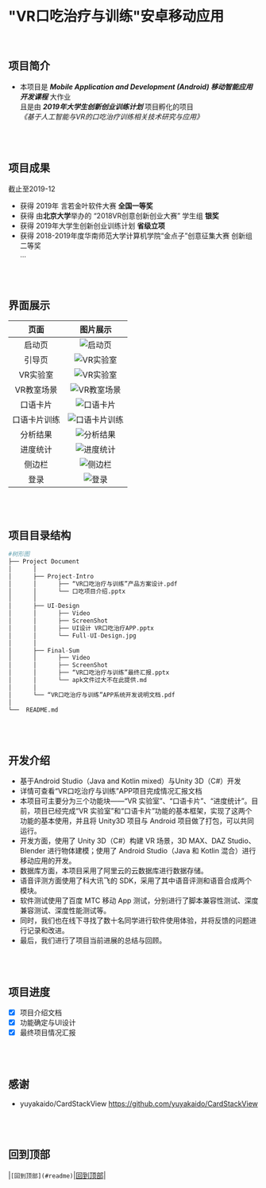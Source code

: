 ﻿# "VR口吃治疗与训练"安卓移动应用

<br/>

## 项目简介
* 本项目是 ***Mobile Application and Development (Android) 移动智能应用开发课程*** 大作业<br/>
  且是由 ***2019年大学生创新创业训练计划***  项目孵化的项目<br/>
_《基于人工智能与VR的口吃治疗训练相关技术研究与应用》_

<br/>
<br/>

## 项目成果
截止至2019-12
* 获得 2019年 言若金叶软件大赛 **全国一等奖**
* 获得 由**北京大学**举办的 “2018VR创意创新创业大赛” 学生组 **银奖**
* 获得 2019年大学生创新创业训练计划 **省级立项**
* 获得 2018-2019年度华南师范大学计算机学院“金点子”创意征集大赛 创新组 二等奖  
...

<br/>
<br/>

## 界面展示

| 页面 | 图片展示 |
| :----: | :----: |
| 启动页 | ![启动页](https://github.com/android-app-development-course/2019_a12_VR/blob/master/ProjectDocument/UI-Design/Screenshot/LaunchPage1.png) |
| 引导页 | ![VR实验室](https://github.com/android-app-development-course/2019_a12_VR/blob/master/ProjectDocument/UI-Design/Screenshot/LaunchPage3.png) |
| VR实验室 | ![VR实验室](https://github.com/android-app-development-course/2019_a12_VR/blob/master/ProjectDocument/UI-Design/Screenshot/VRLab1.png) |
| VR教室场景 | ![VR教室场景](https://github.com/android-app-development-course/2019_a12_VR/blob/master/ProjectDocument/Final-Sum/Screenshot/Classroom2.jpg) |
| 口语卡片 | ![口语卡片](https://github.com/android-app-development-course/2019_a12_VR/blob/master/ProjectDocument/UI-Design/Screenshot/SpeechCard1.png) |
| 口语卡片训练 | ![口语卡片训练](https://github.com/android-app-development-course/2019_a12_VR/blob/master/ProjectDocument/Final-Sum/Screenshot/CardStackView.png) |
| 分析结果 | ![分析结果](https://github.com/android-app-development-course/2019_a12_VR/blob/master/ProjectDocument/Final-Sum/Screenshot/Result.png) |
| 进度统计 | ![进度统计](https://github.com/android-app-development-course/2019_a12_VR/blob/master/ProjectDocument/UI-Design/Screenshot/Schedule.png) |
| 侧边栏 | ![侧边栏](https://github.com/android-app-development-course/2019_a12_VR/blob/master/ProjectDocument/UI-Design/Screenshot/SideDrawer1.png) |
| 登录 | ![登录](https://github.com/android-app-development-course/2019_a12_VR/blob/master/ProjectDocument/UI-Design/Screenshot/Login.png) |

<br/>
<br/>

## 项目目录结构

```python
#树形图
├── Project Document
│      │
│      ├── Project-Intro
│      │      ├── “VR口吃治疗与训练”产品方案设计.pdf
│      │      └── 口吃项目介绍.pptx
│      │     
│      ├── UI-Design
│      │      ├── Video
│      │      ├── ScreenShot
│      │      ├── UI设计 VR口吃治疗APP.pptx
│      │      └── Full-UI-Design.jpg
│      │ 
│      ├── Final-Sum
│      │      ├── Video
│      │      ├── ScreenShot
│      │      ├── “VR口吃治疗与训练”最终汇报.pptx
│      │      └── apk文件过大不在此提供.md
│      │ 
│      └── “VR口吃治疗与训练”APP系统开发说明文档.pdf
│      
└──  README.md
```

<br/>
<br/>

## 开发介绍
* 基于Android Studio（Java and Kotlin mixed）与Unity 3D（C#）开发
* 详情可查看“VR口吃治疗与训练”APP项目完成情况汇报文档
* 本项目可主要分为三个功能块——“VR 实验室”、“口语卡片”、“进度统计”。目前，项目已经完成“VR 实验室”和“口语卡片”功能的基本框架，实现了这两个功能的基本使用，并且将 Unity3D 项目与 Android 项目做了打包，可以共同运行。
* 开发方面，使用了 Unity 3D（C#）构建 VR 场景，3D MAX、DAZ Studio、Blender 进行物体建模；使用了 Android Studio（Java 和 Kotlin 混合）进行移动应用的开发。
* 数据库方面，本项目采用了阿里云的云数据库进行数据存储。
* 语音评测方面使用了科大讯飞的 SDK，采用了其中语音评测和语音合成两个模块。
* 软件测试使用了百度 MTC 移动 App 测试，分别进行了脚本兼容性测试、深度兼容测试、深度性能测试等。
* 同时，我们也在线下寻找了数十名同学进行软件使用体验，并将反馈的问题进行记录和改进。
* 最后，我们进行了项目当前进展的总结与回顾。

<br/>
<br/>

## 项目进度
- [x] 项目介绍文档
- [x] 功能确定与UI设计
- [x] 最终项目情况汇报

<br/>
<br/>

## 感谢
- yuyakaido/CardStackView https://github.com/yuyakaido/CardStackView

<br/>
<br/>

回到顶部
----------
|`[回到顶部](#readme)`|[回到顶部](#readme)|
